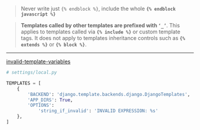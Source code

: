 > Never write just `{% endblock %}`, 
include the whole **`{% endblock javascript %}`**

> **Templates called by other templates are prefixed with `‘_’`**. 
> This applies to templates called via **`{% include %}`** or 
> custom template tags. 
> It does not apply to templates inheritance controls 
> such as **`{% extends %}`** or **`{% block %}`**.

---

[invalid-template-variables](https://docs.djangoproject.com/en/2.0/ref/templates/api/#invalid-template-variables)

```python
# settings/local.py

TEMPLATES = [
	{
		'BACKEND': 'django.template.backends.django.DjangoTemplates',
		'APP_DIRS': True,
		'OPTIONS':
			'string_if_invalid': 'INVALID EXPRESSION: %s'
	},
]
```
